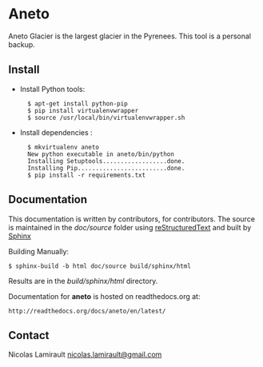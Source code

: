 Aneto
=====

Aneto Glacier is the largest glacier in the Pyrenees.
This tool is a personal backup.

## Install

* Install Python tools:

        $ apt-get install python-pip
		$ pip install virtualenvwrapper
		$ source /usr/local/bin/virtualenvwrapper.sh

* Install dependencies :

        $ mkvirtualenv aneto
		New python executable in aneto/bin/python
		Installing Setuptools..................done.
		Installing Pip.........................done.
        $ pip install -r requirements.txt

## Documentation

This documentation is written by contributors, for contributors.
The source is maintained in the *doc/source* folder using
[reStructuredText](http://docutils.sourceforge.net/rst.html)
and built by [Sphinx](http://sphinx-doc.org/)

Building Manually:

    $ sphinx-build -b html doc/source build/sphinx/html

Results are in the *build/sphinx/html* directory.

Documentation for **aneto** is hosted on readthedocs.org at:

	http://readthedocs.org/docs/aneto/en/latest/

## Contact

Nicolas Lamirault <nicolas.lamirault@gmail.com>
